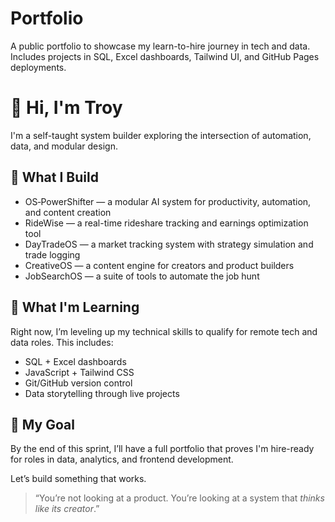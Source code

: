 # Portfolio
A public portfolio to showcase my learn-to-hire journey in tech and data. Includes projects in SQL, Excel dashboards, Tailwind UI, and GitHub Pages deployments.

# 👋 Hi, I'm Troy

I'm a self-taught system builder exploring the intersection of automation, data, and modular design.

## 🔧 What I Build
- OS‑PowerShifter — a modular AI system for productivity, automation, and content creation
- RideWise — a real-time rideshare tracking and earnings optimization tool
- DayTradeOS — a market tracking system with strategy simulation and trade logging
- CreativeOS — a content engine for creators and product builders
- JobSearchOS — a suite of tools to automate the job hunt

## 🎯 What I'm Learning
Right now, I’m leveling up my technical skills to qualify for remote tech and data roles. This includes:
- SQL + Excel dashboards
- JavaScript + Tailwind CSS
- Git/GitHub version control
- Data storytelling through live projects

## 🚀 My Goal
By the end of this sprint, I’ll have a full portfolio that proves I'm hire-ready for roles in data, analytics, and frontend development.

Let’s build something that works.

> “You’re not looking at a product. You’re looking at a system that *thinks like its creator*.”
